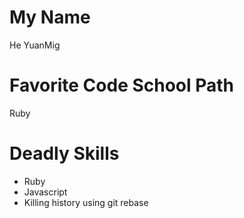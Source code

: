 # My Name
He YuanMig

# Favorite Code School Path
Ruby

# Deadly Skills
* Ruby
* Javascript
* Killing history using git rebase
